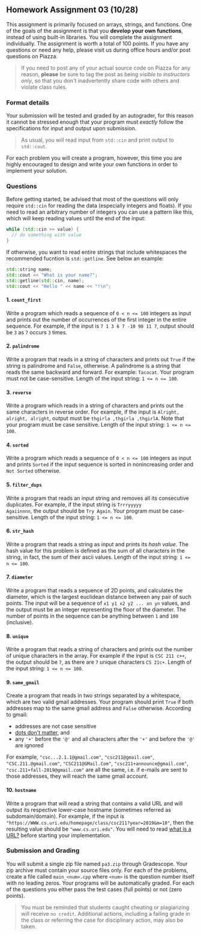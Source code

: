 ## Homework Assignment 03 (10/28)

This assignment is primarily focused on arrays, strings, and functions. One of the goals of the assignment is that you **develop your own functions**, instead of using built-in libraries. You will complete the assignment individually. The assignment is worth a total of 100 points. If you have any questions or need any help, please visit us during office hours and/or post questions on Piazza.

> If you need to post any of your actual source code on Piazza for any reason, **please** be sure to tag the post as being *visible to instructors only*, so that you don't inadvertently share code with others and violate class rules.

### Format details

Your submission will be tested and graded by an autograder, for this reason it cannot be stressed enough that your program must *exactly* follow the specifications for input and output upon submission.

> As usual, you will read input from `std::cin` and print output to `std::cout`.

For each problem you will create a program, however, this time you are highly encouraged to design and write your own functions in order to implement your solution.

### Questions

Before getting started, be advised that most of the questions will only require `std::cin` for reading the data (especially integers and floats).  If you need to read an arbitrary number of integers you can use a pattern like this, which will keep reading values until the end of the input:
```c++
while (std::cin >> value) {
  // do something with value
}
```
If otherwise, you want to read entire strings that include whitespaces the recommended fucntion is `std::getline`.  See below an example:
```c++
std::string name;
std::cout << "What is your name?";
std::getline(std::cin, name);
std::cout << "Hello " << name << "!\n";
```

#### 1. `count_first`
Write a program which reads a sequence of `0 < n <= 100` integers as input and prints out the number of occurrences of the first integer in the entire sequence. For example, if the input is `7 1 3 6 7 -10 98 11 7`, output should be `3` as `7` occurs `3` times.

#### 2. `palindrome`
Write a program that reads in a string of characters and prints out `True` if the string is palindrome and `False`, otherwise. A palindrome is a string that reads the same backward and forward. For example: `Tacocat`.  Your program must not be case-sensitive. Length of the input string: `1 <= n <= 100`.

#### 3. `reverse`
Write a program which reads in a string of characters and prints out the same characters in reverse order. For example, if the input is `Alright, alright, alright`, output must be `thgirla ,thgirla ,thgirlA`.  Note that your program must be case sensitive. Length of the input string: `1 <= n <= 100`.

#### 4. `sorted`
Write a program which reads a sequence of `0 < n <= 100` integers as input and prints `Sorted` if the input sequence is sorted in nonincreasing order and `Not Sorted` otherwise.

#### 5. `filter_dups`
Write a program that reads an input string and removes all its consecutive duplicates. For example, if the input string is `Trrryyyyy             Agaiinnnn`, the output should be `Try Again`.  Your program must be case-sensitive. Length of the input string: `1 <= n <= 100`.

#### 6. `str_hash`
Write a program that reads a string as input and prints its *hash value*. The hash value for this problem is defined as the sum of all characters in the string, in fact, the sum of their ascii values. Length of the input string: `1 <= n <= 100`.

#### 7. `diameter`
Write a program that reads a sequence of 2D points, and calculates the diameter, which is the largest euclidean distance between any pair of such points. The input will be a sequence of `x1 y1 x2 y2 ... xn yn` values, and the output must be an integer representing the floor of the diameter.  The number of points in the sequence can be anything between `1` and `100` (inclusive).

#### 8. `unique`
Write a program that reads a string of characters and prints out the number of unique characters in the array. For example if the input is `CSC 211 c++`, the output should be `7`, as there are `7` unique characters `CS 21c+`. Length of the input string: `1 <= n <= 100`.

#### 9. `same_gmail`
Create a program that reads in two strings separated by a whitespace, which are two valid gmail addresses.  Your program should print `True` if both addresses map to the same gmail address and `False` otherwise.  According to gmail:

- addresses are not case sensitive
- [dots don't matter](https://support.google.com/mail/answer/7436150?hl=en), and
- any `'+'` before the `'@'` and all characters after the `'+'` and before the `'@'` are ignored

For example, `"csc...2.1.1@gmail.com"`, `"csc211@gmail.com"`, `"CSC.211.@gmail.com"`, `"CSC211@GMail.Com"`, `"csc211+announce@gmail.com"`, `"csc.211+fall-2019@gmail.com"` are all the same, i.e. if e-mails are sent to those addresses, they will reach the same gmail account.

#### 10. `hostname`
Write a program that will read a string that contains a valid URL and will output its respective lower-case hostname (sometimes referred as subdomain/domain). For example, if the input is `"https://WWW.cs.uri.edu/homepage/class/csc211?year=2019&m=10"`, then the resulting value should be `"www.cs.uri.edu"`. You will need to read [what is a URL?](https://developer.mozilla.org/en-US/docs/Learn/Common_questions/What_is_a_URL) before starting your implementation.

### Submission and Grading
You will submit a single zip file named `pa3.zip` through Gradescope. Your zip archive must contain your source files only. For each of the problems, create a file called `main_<num>.cpp` where `<num>` is the question number itself with no leading zeros. Your programs will be automatically graded. For each of the questions you either pass the test cases (full points) or not (zero points).

> You must be reminded that students caught cheating or plagiarizing will receive `no credit`. Additional actions, including a failing grade in the class or referring the case for disciplinary action, may also be taken.
